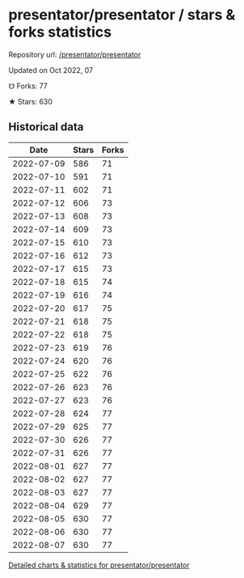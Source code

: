 # presentator/presentator / stars & forks statistics

Repository url: [/presentator/presentator](https://github.com/presentator/presentator)

Updated on Oct 2022, 07

☋ Forks: 77

★ Stars: 630

## Historical data
| Date | Stars | Forks |
|------|-------|-------|
| 2022-07-09 | 586 | 71 | 
| 2022-07-10 | 591 | 71 | 
| 2022-07-11 | 602 | 71 | 
| 2022-07-12 | 606 | 73 | 
| 2022-07-13 | 608 | 73 | 
| 2022-07-14 | 609 | 73 | 
| 2022-07-15 | 610 | 73 | 
| 2022-07-16 | 612 | 73 | 
| 2022-07-17 | 615 | 73 | 
| 2022-07-18 | 615 | 74 | 
| 2022-07-19 | 616 | 74 | 
| 2022-07-20 | 617 | 75 | 
| 2022-07-21 | 618 | 75 | 
| 2022-07-22 | 618 | 75 | 
| 2022-07-23 | 619 | 76 | 
| 2022-07-24 | 620 | 76 | 
| 2022-07-25 | 622 | 76 | 
| 2022-07-26 | 623 | 76 | 
| 2022-07-27 | 623 | 76 | 
| 2022-07-28 | 624 | 77 | 
| 2022-07-29 | 625 | 77 | 
| 2022-07-30 | 626 | 77 | 
| 2022-07-31 | 626 | 77 | 
| 2022-08-01 | 627 | 77 | 
| 2022-08-02 | 627 | 77 | 
| 2022-08-03 | 627 | 77 | 
| 2022-08-04 | 629 | 77 | 
| 2022-08-05 | 630 | 77 | 
| 2022-08-06 | 630 | 77 | 
| 2022-08-07 | 630 | 77 | 


[Detailed charts & statistics for presentator/presentator](https://reviewgithub.com/rep/presentator/presentator)
